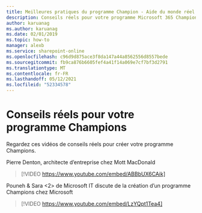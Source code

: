 ```yaml
---
title: Meilleures pratiques du programme Champion - Aide du monde réel
description: Conseils réels pour votre programme Microsoft 365 Champions.
author: karuanag
ms.author: karuanag
ms.date: 02/01/2019
ms.topic: how-to
manager: alexb
ms.service: sharepoint-online
ms.openlocfilehash: c96d9d875ace3f8da147a44a8562556d8557bede
ms.sourcegitcommit: fb9ca876b6605fef4a41f14a069e7cf7bf3d2791
ms.translationtype: MT
ms.contentlocale: fr-FR
ms.lasthandoff: 05/12/2021
ms.locfileid: "52334578"
---
```

# <a name="real-world-guidance-for-your-champions-program"></a>Conseils réels pour votre programme Champions

Regardez ces vidéos de conseils réels pour créer votre programme Champions.  

Pierre Denton, architecte d’entreprise chez Mott MacDonald

> [!VIDEO https://www.youtube.com/embed/ABBbUX6CAik]

Pouneh &amp; Sara <2> de Microsoft IT discute de la création d’un programme Champions chez Microsoft

> [!VIDEO https://www.youtube.com/embed/LzYQpt1Tea4]
